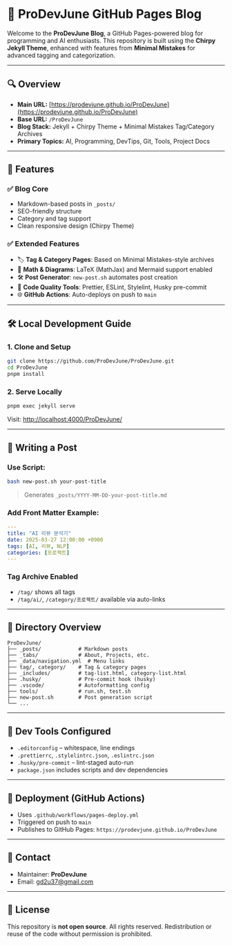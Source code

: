 # 🧠 ProDevJune GitHub Pages Blog

Welcome to the **ProDevJune Blog**, a GitHub Pages-powered blog for programming and AI enthusiasts. This repository is built using the **Chirpy Jekyll Theme**, enhanced with features from **Minimal Mistakes** for advanced tagging and categorization.

---

## 🔍 Overview
- **Main URL:** [https://prodevjune.github.io/ProDevJune](https://prodevjune.github.io/ProDevJune)
- **Base URL:** `/ProDevJune`
- **Blog Stack:** Jekyll + Chirpy Theme + Minimal Mistakes Tag/Category Archives
- **Primary Topics:** AI, Programming, DevTips, Git, Tools, Project Docs

---

## 🚀 Features

### ✅ Blog Core
- Markdown-based posts in `_posts/`
- SEO-friendly structure
- Category and tag support
- Clean responsive design (Chirpy Theme)

### ✅ Extended Features
- 🏷️ **Tag & Category Pages**: Based on Minimal Mistakes-style archives
- 🧮 **Math & Diagrams**: LaTeX (MathJax) and Mermaid support enabled
- 🛠️ **Post Generator**: `new-post.sh` automates post creation
- 💅 **Code Quality Tools**: Prettier, ESLint, Stylelint, Husky pre-commit
- 🌐 **GitHub Actions**: Auto-deploys on push to `main`

---

## 🛠 Local Development Guide

### 1. Clone and Setup
```bash
git clone https://github.com/ProDevJune/ProDevJune.git
cd ProDevJune
pnpm install
```

### 2. Serve Locally
```bash
pnpm exec jekyll serve
```
Visit: [http://localhost:4000/ProDevJune/](http://localhost:4000/ProDevJune/)

---

## 📝 Writing a Post

### Use Script:
```bash
bash new-post.sh your-post-title
```
> Generates `_posts/YYYY-MM-DD-your-post-title.md`

### Add Front Matter Example:
```yaml
---
title: "AI 리뷰 분석기"
date: 2025-03-27 12:00:00 +0900
tags: [AI, 리뷰, NLP]
categories: [프로젝트]
---
```

### Tag Archive Enabled
- `/tag/` shows all tags
- `/tag/ai/`, `/category/프로젝트/` available via auto-links

---

## 📂 Directory Overview
```
ProDevJune/
├── _posts/            # Markdown posts
├── _tabs/             # About, Projects, etc.
├── _data/navigation.yml  # Menu links
├── tag/, category/    # Tag & category pages
├── _includes/         # tag-list.html, category-list.html
├── .husky/            # Pre-commit hook (husky)
├── .vscode/           # Autoformatting config
├── tools/             # run.sh, test.sh
├── new-post.sh        # Post generation script
└── ...
```

---

## 🔧 Dev Tools Configured

- `.editorconfig` – whitespace, line endings
- `.prettierrc`, `.stylelintrc.json`, `.eslintrc.json`
- `.husky/pre-commit` – lint-staged auto-run
- `package.json` includes scripts and dev dependencies

---

## 🔐 Deployment (GitHub Actions)
- Uses `.github/workflows/pages-deploy.yml`
- Triggered on push to `main`
- Publishes to GitHub Pages: `https://prodevjune.github.io/ProDevJune`

---

## 💬 Contact
- Maintainer: **ProDevJune**
- Email: gd2u37@gmail.com

---

## 📄 License
This repository is **not open source**. All rights reserved. Redistribution or reuse of the code without permission is prohibited.

